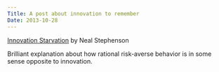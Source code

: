```yaml
---
Title: A post about innovation to remember
Date: 2013-10-28 
---
```


[Innovation Starvation](http://www.worldpolicy.org/journal/fall2011/innovation-starvation) by Neal Stephenson

Brilliant explanation about how rational risk-averse behavior is in some sense opposite to innovation.
